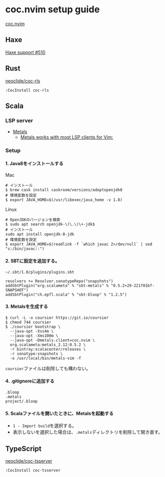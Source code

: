 # coc.nvim setup guide
[coc.nvim](https://github.com/neoclide/coc.nvim)

## Haxe
[Haxe support #510](https://github.com/neoclide/coc.nvim/issues/510)

## Rust
[neoclide/coc-rls](https://github.com/neoclide/coc-rls)
```
:CocInstall coc-rls
```

## Scala
### LSP server
* [Metals](https://scalameta.org/metals/)
  * [Metals works with most LSP clients for Vim:](https://scalameta.org/metals/docs/editors/vim.html)
### Setup
#### 1. Java8をインストールする
Mac
```
# インストール
$ brew cask install caskroom/versions/adoptopenjdk8
# 環境変数を設定
$ export JAVA_HOME=$(/usr/libexec/java_home -v 1.8)
```
Linux
```
# OpenJDKのバージョンを検索
$ sudo apt search openjdk-\(\.\)\+-jdk$
# インストール
sudo apt install openjdk-8-jdk
# 環境変数を設定
$ export JAVA_HOME=$(readlink -f `which javac 2>/dev/null` | sed "s:/bin/javac::")
```
#### 2. SBTに設定を追加する。
`~/.sbt/1.0/plugins/plugins.sbt`
```
resolvers += Resolver.sonatypeRepo("snapshots")
addSbtPlugin("org.scalameta" % "sbt-metals" % "0.5.2+29-221f01bf-SNAPSHOT")
addSbtPlugin("ch.epfl.scala" % "sbt-bloop" % "1.2.5")
```
#### 3. Metalsを生成する
```
$ curl -L -o coursier https://git.io/coursier
$ chmod 744 coursier
$ ./coursier bootstrap \
  --java-opt -Xss4m \
  --java-opt -Xms100m \
  --java-opt -Dmetals.client=coc.nvim \
  org.scalameta:metals_2.12:0.5.2 \
  -r bintray:scalacenter/releases \
  -r sonatype:snapshots \
  -o /usr/local/bin/metals-vim -f
```
`coursier`ファイルは削除しても構わない。
#### 4. .gitignoreに追加する 
```
.bloop
.metals
project/.bloop
```
#### 5. Scalaファイルを開いたときに、Metalsを起動する
* `1 - Import build`を選択する。
* 表示しないを選択した場合は、`.metals`ディレクトリを削除して開き直す。

## TypeScript
[neoclide/coc-tsserver](https://github.com/neoclide/coc-tsserver)
```
:CocInstall coc-tsserver
```
